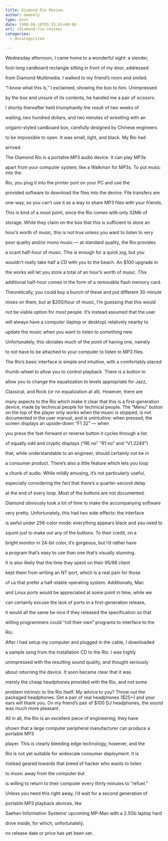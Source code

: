 ```yaml
---
title: Diamond Rio Review
author: dweekly
type: post
date: 1998-08-10T05:55:01+00:00
url: /diamond-rio-review/
categories:
  - Uncategorized

---
```

Wednesday afternoon, I came home to a wonderful sight: a slender,
  
foot-long cardboard rectangle sitting in front of my door, addressed
  
from Diamond Multimedia. I walked to my friend&#8217;s room and smiled.
  
&#8220;I know what this is,&#8221; I exclaimed, showing the box to him. Unimpressed
  
by the box and unsure of its contents, he handed me a pair of scissors.
  
I shortly thereafter held triumphantly the result of two weeks of
  
waiting, two hundred dollars, and two minutes of wrestling with an
  
origami-styled cardboard box, carefully designed by Chinese engineers
  
to be impossible to open. It was small, light, and black. My Rio had
  
arrived.

The Diamond Rio is a portable MP3 audio device. It can play MP3s
  
apart from your computer system; like a Walkman for MP3s. To put music into the
  
Rio, you plug it into the printer port on your PC and use the
  
provided software to download the files into the device. File transfers are
  
one-way, so you can&#8217;t use it as a way to share MP3 files with your friends.
  
This is kind of a moot point, since the Rio comes with only 32Mb of
  
storage. While they claim on the box that this is sufficient to store an
  
hour&#8217;s worth of music, this is not true unless you want to listen to very
  
poor quality and/or mono music &#8212; at standard quality, the Rio provides
  
a scant half-hour of music. This is enough for a quick jog, but you
  
wouldn&#8217;t really take half a CD with you to the beach. An $100 upgrade in
  
the works will let you store a total of an hour&#8217;s worth of music. This
  
additional half-hour comes in the form of a removable flash memory card.
  
Theoretically, you could buy a bunch of these and put different 30-minute
  
mixes on them, but at $200/hour of music, I&#8217;m guessing that this would
  
not be viable option for most people. It&#8217;s instead assumed that the user
  
will always have a computer (laptop or desktop) relatively nearby to
  
update the music when you want to listen to something new.
  
Unfortunately, this obviates much of the point of having one, namely
  
to not have to be attached to your computer to listen to MP3 files.

The Rio&#8217;s basic interface is simple and intuitive, with a comfortably placed
  
thumb-wheel to allow you to control playback. There is a button to
  
allow you to change the equalization to levels appropriate for Jazz,
  
Classical, and Rock (or no equalization at all). However, there are
  
many aspects to the Rio which make it clear that this is a first-generation device, made by technical people for technical people. The &#8220;Menu&#8221; button on the top of the player only works when the music is stopped, is not documented in the user manual, and is unintuitive: when pressed, the screen displays an upside-down &#8220;F1 32&#8221; &#8212; when
  
you press the fast-forward or reverse button it cycles through a list
  
of equally odd and cryptic displays (&#8220;RE no&#8221; &#8220;R1 no&#8221; and &#8220;V1.2249&#8221;)
  
that, while understandable to an engineer, should certainly not be in
  
a consumer product. There&#8217;s also a little feature which lets you loop
  
a chunk of audio. While mildly amusing, it&#8217;s not particularly useful,
  
especially considering the fact that there&#8217;s a quarter-second delay
  
at the end of every loop. Most of the buttons are not documented.

Diamond obviously took a lot of time to make the accompanying software
  
very pretty. Unfortunately, this had two side-effects: the interface
  
is awful under 256-color mode: everything appears black and you need to
  
squint just to make out any of the buttons. To their credit, on a
  
bright monitor in 24-bit color, it&#8217;s gorgeous, but I&#8217;d rather have
  
a program that&#8217;s easy to use than one that&#8217;s visually stunning.
  
It is also likely that the time they spent on their 95/98 client
  
kept them from writing an NT port, which is a real pain for those
  
of us that prefer a half-stable operating system. Additionally, Mac
  
and Linux ports would be appreciated at some point in time; while we
  
can certainly excuse the lack of ports in a first-generation release,
  
it would all the same be nice if they released the specification so that
  
willing programmers could &#8220;roll their own&#8221; programs to interface to the
  
Rio.

After I had setup my computer and plugged in the cable, I downloaded
  
a sample song from the installation CD to the Rio. I was highly
  
unimpressed with the resulting sound quality, and thought seriously
  
about returning the device. It soon became clear that it was
  
merely the cheap headphones provided with the Rio, and not some
  
problem intrinsic to the Rio itself. My advice to you? Throw out the packaged headphones. Get a pair of real headphones ($25+) and your ears will thank you. On my friend&#8217;s pair of $100 DJ headphones, the sound was much more pleasant.

All in all, the Rio is an excellent piece of engineering; they have
  
shown that a large computer peripheral manufacturer can produce a portable MP3
  
player. This is clearly bleeding edge technology, however, and the
  
Rio is not yet suitable for widescale consumer deployment. It is
  
instead geared towards that breed of hacker who wants to listen
  
to music away from the computer but
  
is willing to return to their computer every thirty minutes to &#8220;refuel.&#8221;
  
Unless you need this right away, I&#8217;d wait for a second generation of
  
portable MP3 playback devices, like
  
Saehan Information Systems&#8217; upcoming MP-Man with a 2.5Gb laptop hard
  
drive inside, for which, unfortunately,
  
no release date or price has yet been set.